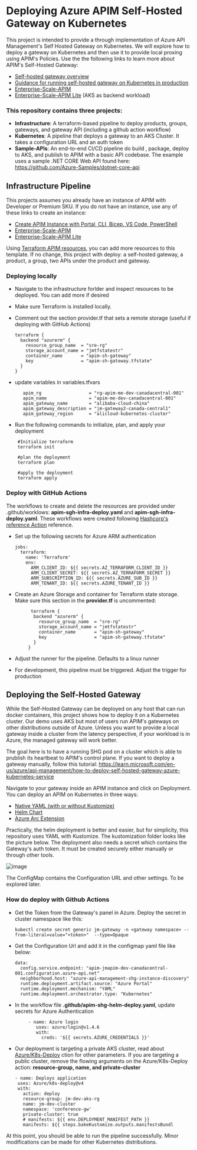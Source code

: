# Deploying Azure APIM Self-Hosted Gateway on Kubernetes

This project is intended to provide a through implementation of Azure API Management's Self Hosted Gateway on Kubernetes. We will explore how to deploy a gateway on Kubernetes and then use it to provide local proxing using APIM's Policies. Use the the following links to learn more about APIM's Self-Hosted Gateway:

- [Self-hosted gateway overview](https://learn.microsoft.com/en-us/azure/api-management/self-hosted-gateway-overview)
- [Guidance for running self-hosted gateway on Kubernetes in production](https://learn.microsoft.com/en-us/azure/api-management/how-to-self-hosted-gateway-on-kubernetes-in-production)
- [Enterprise-Scale-APIM](https://github.com/Azure/apim-landing-zone-accelerator)
- [Enterprise-Scale-APIM Lite](https://github.com/jmasengeshomsft/apim-landing-zone-accelerator-lite) (AKS as backend workload)


### This repository contains three projects:

-	**Infrastructure**: A terraform-based pipeline to deploy products, groups, gateways, and gateway API (including a github action workflow)
-	**Kubernetes**: A pipeline that deploys a gateway to an AKS Cluster. It takes a configuration URL and an auth token
-	**Sample-APIs**: An end-to-end CI/CD pipeline do build , package, deploy to AKS, and publish to APIM with a basic API codebase. The example uses a sample .NET CORE Web API found here: https://github.com/Azure-Samples/dotnet-core-api


## Infrastructure Pipeline

This projects assumes you already have an instance of APIM with Developer or Premium SKU. If you do not have an instance, use any of these links to create an instance:
- [Create APIM Instance with Portal, CLI, Bicep. VS Code, PowerShell](https://learn.microsoft.com/en-us/azure/api-management/get-started-create-service-instance)
- [Enterprise-Scale-APIM](https://github.com/Azure/apim-landing-zone-accelerator)
- [Enterprise-Scale-APIM Lite](https://github.com/jmasengeshomsft/apim-landing-zone-accelerator-lite)

Using [Terraform APIM resources](https://registry.terraform.io/providers/hashicorp/azurerm/latest/docs/resources/api_management), you can add more resources to this template. If no change, this project with deploy: a self-hosted gateway, a product, a group, two APIs under the product and gateway.

### Deploying locally

- Navigate to the infrastructure forlder and inspect resources to be deployed. You can add more if desired
- Make sure Terraform is installed locally.
- Comment out the section provider.tf that sets a remote storage (useful if deploying with GitHub Actions)

      terraform {
        backend "azurerm" {
          resource_group_name  = "sre-rg"
          storage_account_name = "jmtfstatestr"
          container_name       = "apim-sh-gateway"
          key                  = "apim-sh-gateway.tfstate"
        }
      }
 - update variables in variables.tfvars
 
          apim_rg                  = "rg-apim-me-dev-canadacentral-001"
          apim_name                = "apim-me-dev-canadacentral-001"
          apim_gateway_name        = "alibaba-cloud-china"
          apim_gateway_description = "jm-gateway2-canada-central1"
          apim_gateway_region      = "alicloud-kubernetes-cluster"
 
 - Run the following commands to initialize, plan, and apply your deployment
 
        #Initialize terraform 
        terraform init 
        
        #plan the deployment
        terraform plan
        
        #apply the deployment
        terraform apply
        
### Deploy with GitHub Actions

The workflows to create and delete the resources are provided under .github/worklows: **apim-sgh-infra-deploy.yaml** and **apim-sgh-infra-deploy.yaml**. These workflows were created following [Hashcorp's reference Action](https://github.com/hashicorp/setup-terraform) reference.

- Set up the following secrets for Azure ARM authentication

      jobs:
        terraform:
          name: 'Terraform'
          env:
            ARM_CLIENT_ID: ${{ secrets.AZ_TERRAFORM_CLIENT_ID }}
            ARM_CLIENT_SECRET: ${{ secrets.AZ_TERRAFORM_SECRET }}
            ARM_SUBSCRIPTION_ID: ${{ secrets.AZURE_SUB_ID }}
            ARM_TENANT_ID: ${{ secrets.AZURE_TENANT_ID }}
            
 - Create an Azure Storage and container for Terraform state storage. Make sure this section in the **provider.tf** is uncommented: 
 
             terraform {
              backend "azurerm" {
                resource_group_name  = "sre-rg"
                storage_account_name = "jmtfstatestr"
                container_name       = "apim-sh-gateway"
                key                  = "apim-sh-gateway.tfstate"
              }
            }
  - Adjust the runner for the pipeline. Defaults to a linux runner
  - For development, this pipeline must be triggered. Adjust the trigger for production

## Deploying the Self-Hosted Gateway

While the Self-Hosted Gateway can be deployed on any host that can run docker containers, this project shows how to deploy it on a Kubernetes cluster. Our demo uses AKS but most of users run APIM's gateways on other distributions outside of Azure. Unless you want to provide a local gateway inside a cluster from the latency perspective, if your workload is in Azure, the managed gateway will work better. 

The goal here is to have a running SHG pod on a cluster which is able to prublish its heartbeat to APIM's control plane. If you want to deploy a gateway manually, follow this tutorial: https://learn.microsoft.com/en-us/azure/api-management/how-to-deploy-self-hosted-gateway-azure-kubernetes-service

Navigate to your gateway inside an APIM instance and click on Deployment. You can deploy an APIM on Kubernetes in three ways:

- [Native YAML (with or without Kustomize)](https://learn.microsoft.com/en-us/azure/api-management/how-to-deploy-self-hosted-gateway-kubernetes)
- [Helm Chart](https://learn.microsoft.com/en-us/azure/api-management/how-to-deploy-self-hosted-gateway-kubernetes-helm) 
- [Azure Arc Extension](https://learn.microsoft.com/en-us/azure/api-management/how-to-deploy-self-hosted-gateway-azure-arc)

Practically, the helm deployment is better and easier, but for simplicity, this repository uses YAML with Kustomize. The kustomization folder looks like the picture below. The deployment also needs a secret which contains the Gateway's auth token. It must be created securely either manually or through other tools.

![image](https://user-images.githubusercontent.com/86074746/203437862-01c78c48-2be3-4bc6-82d1-71ff730b7dfd.png)

The ConfigMap contains the Configuration URL and other settings. To be explored later.

### How do deploy with Github Actions

- Get the Token from the Gateway's panel in Azure. Deploy the secret in cluster namespace like this: 

      kubectl create secret generic jm-gateway -n <gateway namespace> --from-literal=value="<token>"  --type=Opaque
      
- Get the Configuration Url and add it in the configmap yaml file like below:


      data:
        config.service.endpoint: "apim-jmapim-dev-canadacentral-001.configuration.azure-api.net"
        neighborhood.host: "azure-api-management-shg-instance-discovery"
        runtime.deployment.artifact.source: "Azure Portal"
        runtime.deployment.mechanism: "YAML"
        runtime.deployment.orchestrator.type: "Kubernetes"

- In the workflow file **.github/apim-shg-helm-deploy.yaml**, update secrets for Azure Authentication

           - name: Azure login
              uses: azure/login@v1.4.6
              with:
                creds: '${{ secrets.AZURE_CREDENTIALS }}'

 - Our deployment is targeting a private AKS cluster, read about [Azure/K8s-Deploy](https://github.com/Azure/k8s-deploy) ction for other parameters. If you are targeting a public cluster, remove the flowing arguments on the Azure/K8s-Deploy action: **resource-group, name, and private-cluster**
 
       - name: Deploys application
        uses: Azure/k8s-deploy@v4
        with:
          action: deploy
          resource-group: jm-dev-aks-rg
          name: jm-dev-cluster
          namespace: 'conference-gw'
          private-cluster: true
          # manifests: ${{ env.DEPLOYMENT_MANIFEST_PATH }}
          manifests: ${{ steps.bakeKustomize.outputs.manifestsBundl
 
 At this point, you should be able to run the pipeline successfully. Minor modifications can be made for other Kubernetes distributions.
